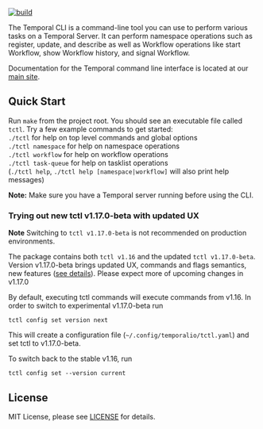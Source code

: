 [![build](https://github.com/temporalio/tctl/actions/workflows/test.yml/badge.svg)](https://github.com/temporalio/tctl/actions/workflows/test.yml)

The Temporal CLI is a command-line tool you can use to perform various tasks on a Temporal Server. It can perform namespace operations such as register, update, and describe as well as Workflow operations like start Workflow, show Workflow history, and signal Workflow.

Documentation for the Temporal command line interface is located at our [main site](https://docs.temporal.io/docs/system-tools/tctl).

## Quick Start
Run `make` from the project root. You should see an executable file called `tctl`. Try a few example commands to 
get started:   
`./tctl` for help on top level commands and global options   
`./tctl namespace` for help on namespace operations  
`./tctl workflow` for help on workflow operations  
`./tctl task-queue` for help on tasklist operations  
(`./tctl help`, `./tctl help [namespace|workflow]` will also print help messages)

**Note:** Make sure you have a Temporal server running before using the CLI.

### Trying out new tctl v1.17.0-beta with updated UX

**Note** Switching to `tctl v1.17.0-beta` is not recommended on production environments.

The package contains both `tctl v1.16` and the updated `tctl v1.17.0-beta`. Version v1.17.0-beta brings updated UX, commands and flags semantics, new features ([see details](https://github.com/temporalio/proposals/tree/master/cli)). Please expect more of upcoming changes in v1.17.0

By default, executing tctl commands will execute commands from v1.16. In order to switch to experimental v1.17.0-beta run

```
tctl config set version next
```

This will create a configuration file (`~/.config/temporalio/tctl.yaml`) and set tctl to v1.17.0-beta.

To switch back to the stable v1.16, run

```
tctl config set --version current
```

## License

MIT License, please see [LICENSE](https://github.com/temporalio/tctl/blob/master/LICENSE) for details.

